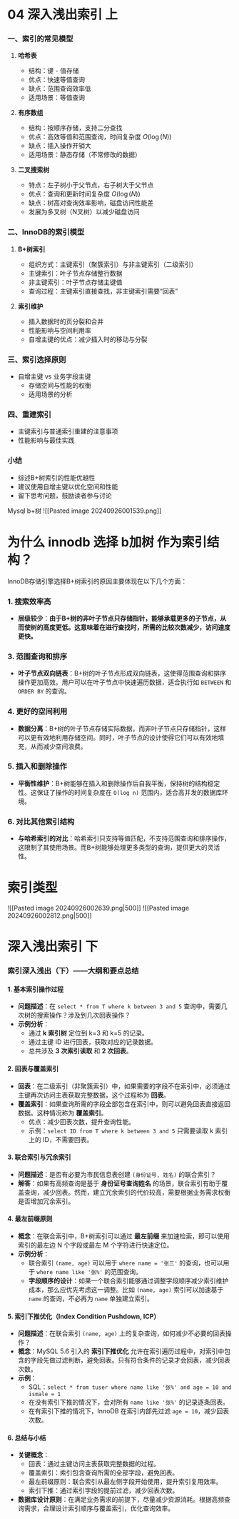 # 04 深入浅出索引 上
### 一、索引的常见模型

1. **哈希表**

    - 结构：键 - 值存储
    - 优点：快速等值查询
    - 缺点：范围查询效率低
    - 适用场景：等值查询
2. **有序数组**
    - 结构：按顺序存储，支持二分查找
    - 优点：高效等值和范围查询，时间复杂度 $O(\log(N))$
    - 缺点：插入操作开销大
    - 适用场景：静态存储（不常修改的数据）
3. **二叉搜索树**
    - 特点：左子树小于父节点，右子树大于父节点
    - 优点：查询和更新时间复杂度 $O(\log(N))$
    - 缺点：树高对查询效率影响，磁盘访问性能差
    - 发展为多叉树（N叉树）以减少磁盘访问

### 二、InnoDB的索引模型

1. **B+树索引**
    
    - 组织方式：主键索引（聚簇索引）与非主键索引（二级索引）
    - 主键索引：叶子节点存储整行数据
    - 非主键索引：叶子节点存储主键值
    - 查询过程：主键索引直接查找，非主键索引需要“回表”
2. **索引维护**
    
    - 插入数据时的页分裂和合并
    - 性能影响与空间利用率
    - 自增主键的优点：减少插入时的移动与分裂

### 三、索引选择原则

- 自增主键 vs 业务字段主键
    - 存储空间与性能的权衡
    - 适用场景的分析

### 四、重建索引

- 主键索引与普通索引重建的注意事项
- 性能影响与最佳实践

### 小结

- 综述B+树索引的性能优越性
- 建议使用自增主键以优化空间和性能
- 留下思考问题，鼓励读者参与讨论

Mysql b+树
![[Pasted image 20240926001539.png]]

# 为什么 innodb 选择 b加树 作为索引结构？
InnoDB存储引擎选择B+树索引的原因主要体现在以下几个方面：

### 1. **搜索效率高**

- **层级较少**：**由于B+树的非叶子节点只存储指针，能够承载更多的子节点，从而使树的高度更低。这意味着在进行查找时，所需的比较次数减少，访问速度更快。**
### 3. **范围查询和排序**
- **叶子节点双向链表**：B+树的叶子节点形成双向链表，这使得范围查询和排序操作更加高效。用户可以在叶子节点中快速遍历数据，适合执行如 `BETWEEN` 和 `ORDER BY` 的查询。
### 4. **更好的空间利用**
- **数据分离**：B+树的叶子节点存储实际数据，而非叶子节点只存储指针，这样可以更有效地利用存储空间。同时，叶子节点的设计使得它们可以有效地填充，从而减少空间浪费。
### 5. **插入和删除操作**

- **平衡性维护**：B+树能够在插入和删除操作后自我平衡，保持树的结构稳定性。这保证了操作的时间复杂度在 `O(log n)` 范围内，适合高并发的数据库环境。

### 6. **对比其他索引结构**

- **与哈希索引的对比**：哈希索引只支持等值匹配，不支持范围查询和排序操作，这限制了其使用场景。而B+树能够处理更多类型的查询，提供更大的灵活性。
# 索引类型
![[Pasted image 20240926002639.png|500]]
![[Pasted image 20240926002812.png|500]]
# 深入浅出索引 下
### 索引深入浅出（下）——大纲和要点总结

#### 1. **基本索引操作过程**

- **问题描述**：在 `select * from T where k between 3 and 5` 查询中，需要几次树的搜索操作？涉及到几次回表操作？
- **示例分析**：
    - 通过 **k 索引树** 定位到 k=3 和 k=5 的记录。
    - 通过主键 ID 进行回表，获取对应的记录数据。
    - 总共涉及 **3 次索引读取** 和 **2 次回表**。

#### 2. **回表与覆盖索引**

- **回表**：在二级索引（非聚簇索引）中，如果需要的字段不在索引中，必须通过主键再次访问主表获取完整数据，这个过程称为 **回表**。
- **覆盖索引**：如果查询所需的字段全部包含在索引中，则可以避免回表直接返回数据。这种情况称为 **覆盖索引**。
    - 优点：减少回表次数，提升查询性能。
    - 示例：`select ID from T where k between 3 and 5` 只需要读取 k 索引上的 ID，不需要回表。

#### 3. **联合索引与冗余索引**

- **问题描述**：是否有必要为市民信息表创建 `(身份证号, 姓名)` 的联合索引？
- **解答**：如果有高频查询是基于 **身份证号查询姓名** 的场景，联合索引有助于覆盖查询，减少回表。然而，建立冗余索引的代价较高，需要根据业务需求权衡是否增加冗余索引。

#### 4. **最左前缀原则**

- **概念**：在联合索引中，B+树索引可以通过 **最左前缀** 来加速检索，即可以使用索引的最左边 N 个字段或最左 M 个字符进行快速定位。
- **示例分析**：
    - 联合索引 `(name, age)` 可以用于 `where name = '张三'` 的查询，也可以用于 `where name like '张%'` 的范围查询。
    - **字段顺序的设计**：如果一个联合索引能够通过调整字段顺序减少索引维护成本，那么应优先考虑这一调整。比如 `(name, age)` 索引可以加速基于 `name` 的查询，不必再为 `name` 单独建立索引。

#### 5. **索引下推优化（Index Condition Pushdown, ICP）**

- **问题描述**：在联合索引 `(name, age)` 上的复杂查询，如何减少不必要的回表操作？
- **概念**：MySQL 5.6 引入的 **索引下推优化** 允许在索引遍历过程中，对索引中包含的字段先做过滤判断，避免回表。只有符合条件的记录才会回表，减少回表次数。
- **示例**：
    - SQL：`select * from tuser where name like '张%' and age = 10 and ismale = 1`
    - 在没有索引下推的情况下，会对所有 `name like '张%'` 的记录逐条回表。
    - 在有索引下推的情况下，InnoDB 在索引内部先过滤 `age = 10`，减少回表次数。

#### 6. **总结与小结**

- **关键概念**：
    - 回表：通过主键访问主表获取完整数据的过程。
    - 覆盖索引：索引包含查询所需的全部字段，避免回表。
    - 最左前缀原则：联合索引从最左侧字段开始使用，提升索引复用效率。
    - 索引下推：通过索引字段的提前过滤，减少回表次数。
- **数据库设计原则**：在满足业务需求的前提下，尽量减少资源消耗。根据高频查询需求，合理设计索引顺序与覆盖索引，优化查询效率。

